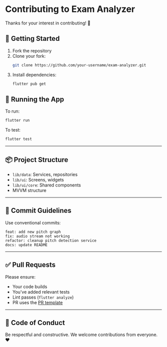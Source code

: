 # Contributing to Exam Analyzer

Thanks for your interest in contributing! 🙌

## 🚀 Getting Started

1. Fork the repository
2. Clone your fork:  
   ```bash
   git clone https://github.com/your-username/exam-analyzer.git
   ```
3. Install dependencies:
   ```bash
   flutter pub get
   ```

## 🧪 Running the App

To run:
```bash
flutter run
```

To test:
```bash
flutter test
```

---

## 📦 Project Structure

- `lib/data`: Services, repositories
- `lib/ui`: Screens, widgets
- `lib/ui/core`: Shared components
- MVVM structure

---

## 📌 Commit Guidelines

Use conventional commits:
```
feat: add new pitch graph
fix: audio stream not working
refactor: cleanup pitch detection service
docs: update README
```

---

## ✅ Pull Requests

Please ensure:

- Your code builds
- You've added relevant tests
- Lint passes (`flutter analyze`)
- PR uses the [PR template](.github/pull_request_template.md)

---

## 🙏 Code of Conduct

Be respectful and constructive. We welcome contributions from everyone. ❤️
